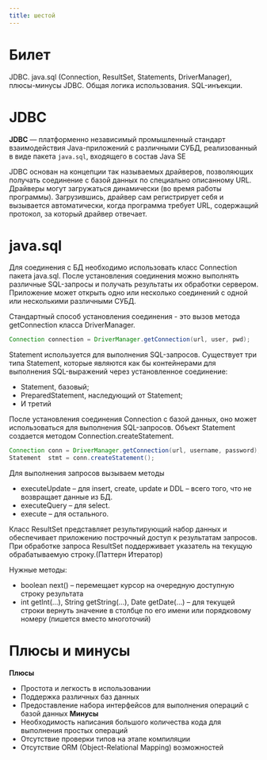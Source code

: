 ```yaml
---
title: шестой
---
```

# Билет
JDBC. java.sql (Connection, ResultSet, Statements, DriverManager), плюсы-минусы JDBC. Общая логика использования. SQL-инъекции. 

# JDBC
**JDBC** — платформенно независимый промышленный стандарт взаимодействия Java-приложений с различными СУБД, реализованный в виде пакета `java.sql`, входящего в состав Java SE

JDBC основан на концепции так называемых драйверов, позволяющих получать соединение с базой данных по специально описанному URL. Драйверы могут загружаться динамически (во время работы программы). Загрузившись, драйвер сам регистрирует себя и вызывается автоматически, когда программа требует URL, содержащий протокол, за который драйвер отвечает.

# java.sql
Для соединения с БД необходимо использовать класс Connection пакета java.sql. После установления соединения можно выполнять различные SQL-запросы и получать результаты их обработки сервером. Приложение может открыть одно или несколько соединений с одной или несколькими различными СУБД.

Стандартный способ установления соединения - это вызов метода getConnection класса DriverManager.

```java
Connection connection = DriverManager.getConnection(url, user, pwd);
```
  

Statement используется для выполнения SQL-запросов. Существует три типа Statement, которые являются как бы контейнерами для выполнения SQL-выражений через установленное соединение:
- Statement, базовый; 
- PreparedStatement, наследующий от Statement;
- И третий

После установления соединения Connection с базой данных, оно может использоваться для выполнения SQL-запросов. Объект Statement создается методом Connection.createStatement.

```java
Connection conn = DriverManager.getConnection(url, username, password);
Statement  stmt = conn.createStatement();
```
Для выполнения запросов вызываем методы 
- executeUpdate – для insert, create, update и DDL – всего того, что не возвращает данные из БД. 
- executeQuery – для select. 
- execute – для остального.

Класс ResultSet представляет результирующий набор данных и обеспечивает приложению построчный доступ к результатам запросов. При обработке запроса ResultSet поддерживает указатель на текущую обрабатываемую строку.(Паттерн Итератор)

Нужные методы: 
- boolean next() – перемещает курсор на очередную доступную строку результата 
- int getInt(…), String getString(…), Date getDate(…) – для текущей строки вернуть значение в столбце по его имени или порядковому номеру (пишется вместо многоточий)

# Плюсы и минусы
**Плюсы**
- Простота и легкость в использовании
- Поддержка различных баз данных
- Предоставление набора интерфейсов для выполнения операций с базой данных
**Минусы**
- Необходимость написания большого количества кода для выполнения простых операций
- Отсутствие проверки типов на этапе компиляции
- Отсутствие ORM (Object-Relational Mapping) возможностей